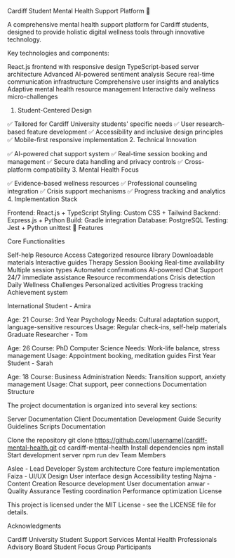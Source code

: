 Cardiff Student Mental Health Support Platform 🌟



A comprehensive mental health support platform for Cardiff students, designed to provide holistic digital wellness tools through innovative technology.

Key technologies and components:

React.js frontend with responsive design
TypeScript-based server architecture
Advanced AI-powered sentiment analysis
Secure real-time communication infrastructure
Comprehensive user insights and analytics
Adaptive mental health resource management
Interactive daily wellness micro-challenges


1. Student-Centered Design

✅ Tailored for Cardiff University students' specific needs
✅ User research-based feature development
✅ Accessibility and inclusive design principles
✅ Mobile-first responsive implementation
2. Technical Innovation

✅ AI-powered chat support system
✅ Real-time session booking and management
✅ Secure data handling and privacy controls
✅ Cross-platform compatibility
3. Mental Health Focus

✅ Evidence-based wellness resources
✅ Professional counseling integration
✅ Crisis support mechanisms
✅ Progress tracking and analytics
4. Implementation Stack

Frontend: React.js + TypeScript
Styling: Custom CSS + Tailwind
Backend: Express.js + Python
Build: Gradle integration
Database: PostgreSQL
Testing: Jest + Python unittest
🚀 Features

Core Functionalities

Self-help Resource Access
Categorized resource library
Downloadable materials
Interactive guides
Therapy Session Booking
Real-time availability
Multiple session types
Automated confirmations
AI-powered Chat Support
24/7 immediate assistance
Resource recommendations
Crisis detection
Daily Wellness Challenges
Personalized activities
Progress tracking
Achievement system


International Student - Amira

Age: 21
Course: 3rd Year Psychology
Needs: Cultural adaptation support, language-sensitive resources
Usage: Regular check-ins, self-help materials
Graduate Researcher - Tom

Age: 26
Course: PhD Computer Science
Needs: Work-life balance, stress management
Usage: Appointment booking, meditation guides
First Year Student - Sarah

Age: 18
Course: Business Administration
Needs: Transition support, anxiety management
Usage: Chat support, peer connections
Documentation Structure

The project documentation is organized into several key sections:

Server Documentation
Client Documentation
Development Guide
Security Guidelines
Scripts Documentation

Clone the repository
git clone https://github.com/[username]/cardiff-mental-health.git
cd cardiff-mental-health
Install dependencies
npm install
Start development server
npm run dev
Team Members

Aslee - Lead Developer
System architecture
Core feature implementation
Faiza - UI/UX Design
User interface design
Accessibility testing
Najma - Content Creation
Resource development
User documentation
anwar - Quality Assurance
Testing coordination
Performance optimization
License

This project is licensed under the MIT License - see the LICENSE file for details.

 Acknowledgments

Cardiff University Student Support Services
Mental Health Professionals Advisory Board
Student Focus Group Participants
